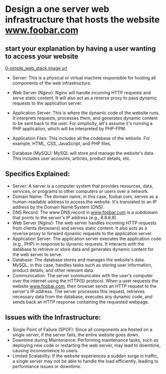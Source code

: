 # Design a one server web infrastructure that hosts the website www.foobar.com
## start your explanation by having a user wanting to access your website
[0-simple_web_stack image url](https://imgur.com/8aWZGEP)

* Server: This is a physical or virtual machine responsible for hosting all components of the web infrastructure.

* Web Server (Nginx): Nginx will handle incoming HTTP requests and serve static content. It will also act as a reverse proxy to pass dynamic requests to the application server.

* Application Server: This is where the dynamic code of the website runs. It interprets requests, processes them, and generates dynamic content to be sent back to the user. For simplicity, let's assume it's running a PHP application, which will be interpreted by PHP-FPM.
* Application Files: This includes all the codebase of the website. For example, HTML, CSS, JavaScript, and PHP files.
* Database (MySQL): MySQL will store and manage the website's data. This includes user accounts, articles, product details, etc.

## Specifics Explained:

* Server: A server is a computer system that provides resources, data, services, or programs to other computers or users over a network.
* Domain Name: The domain name, in this case, foobar.com, serves as a human-readable address to access the website. It's translated to an IP address by the Domain Name System (DNS).
* DNS Record: The www DNS record in www.foobar.com is a subdomain that points to the server's IP address (e.g., 8.8.8.8).
* Web Server (Nginx): The web server handles incoming HTTP requests from clients (browsers) and serves static content. It also acts as a reverse proxy to forward dynamic requests to the application server.
* Application Server: The application server executes the application code (e.g., PHP) in response to dynamic requests. It interacts with the database to retrieve or store data and generates dynamic content for the web server to serve.
* Database: The database stores and manages the website's data. MySQL, in this case, handles tasks such as storing user information, product details, and other relevant data.
* Communication: The server communicates with the user's computer over the internet using the HTTP(S) protocol. When a user requests the website www.foobar.com, their browser sends an HTTP request to the server's IP address. The server processes this request, retrieves necessary data from the database, executes any dynamic code, and sends back an HTTP response containing the requested webpage.

## Issues with the Infrastructure:

* Single Point of Failure (SPOF): Since all components are hosted on a single server, if the server fails, the entire website goes down.
* Downtime during Maintenance: Performing maintenance tasks, such as deploying new code or restarting the web server, may lead to downtime, causing inconvenience to users.
* Limited Scalability: If the website experiences a sudden surge in traffic, a single server may not be able to handle the load efficiently, leading to performance issues or downtime.

